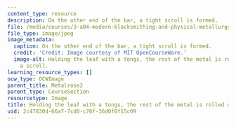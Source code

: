 ```yaml
---
content_type: resource
description: On the other end of the bar, a tight scroll is formed.
file: /media/courses/3-a04-modern-blacksmithing-and-physical-metallurgy-fall-2008/2c47830d66a77cd0c76f36d0f0f15c09_099.jpg
file_type: image/jpeg
image_metadata:
  caption: On the other end of the bar, a tight scroll is formed.
  credit: 'Credit: Image courtesy of MIT OpenCourseWare.'
  image-alt: Holding the leaf with a tongs, the rest of the metal is rolled up into
    a scroll.
learning_resource_types: []
ocw_type: OCWImage
parent_title: Metalrose2
parent_type: CourseSection
resourcetype: Image
title: Holding the leaf with a tongs, the rest of the metal is rolled up into a scroll
uid: 2c47830d-66a7-7cd0-c76f-36d0f0f15c09
---
```

